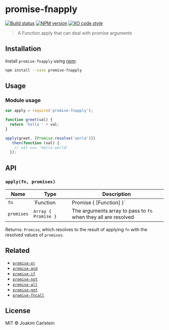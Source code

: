 # promise-fnapply

[![Build status][travis-image]][travis-url] [![NPM version][npm-image]][npm-url] [![XO code style][codestyle-image]][codestyle-url]

> A Function.apply that can deal with promise arguments

## Installation

Install `promise-fnapply` using [npm](https://www.npmjs.com/):

```bash
npm install --save promise-fnapply
```

## Usage

### Module usage

```javascript
var apply = require('promise-fnapply');

function greet(val) {
  return 'hello ' + val;
}

apply(greet, [Promise.resolve('world')])
  .then(function (val) {
    // val === 'hello world'
  });
```

## API

### `apply(fn, promises)`

| Name | Type | Description |
|------|------|-------------|
| `fn` | `Function|Promise { [Function] }`| The function, or a promise resolving to a function, to apply with the resolved promises as argument array |
| `promises` | `Array { Promise }`| The arguments array to pass to `fn` when they all are resolved |

Returns: `Promise`, which resolves to the result of applying `fn` with the resolved values of `promises`.

## Related

* [`promise-or`](https://github.com/joakimbeng/promise-or)
* [`promise-and`](https://github.com/joakimbeng/promise-and)
* [`promise-if`](https://github.com/joakimbeng/promise-if)
* [`promise-not`](https://github.com/joakimbeng/promise-not)
* [`promise-all`](https://github.com/joakimbeng/promise-all)
* [`promise-get`](https://github.com/joakimbeng/promise-get)
* [`promise-fncall`](https://github.com/joakimbeng/promise-fncall)

## License

MIT © Joakim Carlstein

[npm-url]: https://npmjs.org/package/promise-fnapply
[npm-image]: https://badge.fury.io/js/promise-fnapply.svg
[travis-url]: https://travis-ci.org/joakimbeng/promise-fnapply
[travis-image]: https://travis-ci.org/joakimbeng/promise-fnapply.svg?branch=master
[codestyle-url]: https://github.com/sindresorhus/xo
[codestyle-image]: https://img.shields.io/badge/code%20style-XO-5ed9c7.svg?style=flat
